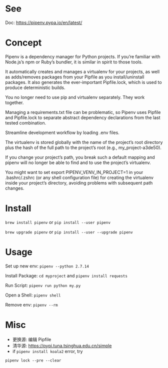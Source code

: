 # See

Doc: <https://pipenv.pypa.io/en/latest/>

# Concept

Pipenv is a dependency manager for Python projects. If you’re familiar with Node.js’s npm or Ruby’s bundler, it is similar in spirit to those tools.

It automatically creates and manages a virtualenv for your projects, as well as adds/removes packages from your Pipfile as you install/uninstall packages. It also generates the ever-important Pipfile.lock, which is used to produce deterministic builds.

You no longer need to use pip and virtualenv separately. They work together.

Managing a requirements.txt file can be problematic, so Pipenv uses Pipfile and Pipfile.lock to separate abstract dependency declarations from the last tested combination.

Streamline development workflow by loading .env files.

The virtualenv is stored globally with the name of the project’s root directory plus the hash of the full path to the project’s root (e.g., my_project-a3de50).

If you change your project’s path, you break such a default mapping and pipenv will no longer be able to find and to use the project’s virtualenv.

You might want to set export PIPENV_VENV_IN_PROJECT=1 in your .bashrc/.zshrc (or any shell configuration file) for creating the virtualenv inside your project’s directory, avoiding problems with subsequent path changes.

# Install

`brew install pipenv` or `pip install --user pipenv`

`brew upgrade pipenv` or `pip install --user --upgrade pipenv`

# Usage

Set up new env: `pipenv --python 2.7.14`

Install Package: `cd myproject` and `pipenv install requests`

Run Script: `pipenv run python my.py`

Open a Shell: `pipenv shell`

Remove env: `pipenv --rm`

# Misc

- 更换源: 编辑 Pipfile
- 清华源: https://pypi.tuna.tsinghua.edu.cn/simple
- if `pipenv install koala2` error, try

```
pipenv lock --pre --clear
```
